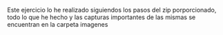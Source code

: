 Este ejercicio lo he realizado siguiendos los pasos del zip porporcionado, todo lo que he hecho y las capturas importantes de las mismas se encuentran en la carpeta imagenes
